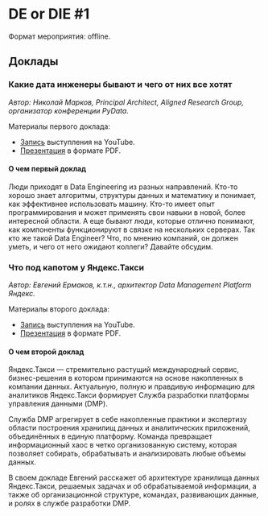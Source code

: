 # DE or DIE #1

Формат мероприятия: offline.

## Доклады

### Какие дата инженеры бывают и чего от них все хотят

_Автор: Николай Марков, Principal Architect, Aligned Research Group, организатор конференции PyData._

Материалы первого доклада:

- [Запись]() выступления на YouTube.
- [Презентация](Nikolay%20Markov%20-%20Data%20engineer.pdf) в формате PDF.

#### О чем первый доклад

Люди приходят в Data Engineering из разных направлений. Кто-то хорошо знает алгоритмы, структуры данных и математику и понимает, как эффективнее использовать машину. Кто-то имеет опыт программирования и может применять свои навыки в новой, более интересной области. А еще бывают люди, которые отлично понимают, как компоненты функционируют в связке на нескольких серверах. Так кто же такой Data Engineer? Что, по мнению компаний, он должен уметь, и чего от него ожидают коллеги? Давайте обсудим.

### Что под капотом у Яндекс.Такси

_Автор: Евгений Ермаков, к.т.н., архитектор Data Management Platform Яндекс._

Материалы второго доклада:

- [Запись]() выступления на YouTube.
- [Презентация](Evgeniy%20Ermakov%20-%20Yandex%20Taxi%20DMP.pdf) в формате PDF.

#### О чем второй доклад

Яндекс.Такси — стремительно растущий международный сервис, бизнес-решения в котором принимаются на основе накопленных в компании данных. Актуальную, полную и правдивую информацию для аналитиков Яндекс.Такси формирует Служба разработки платформы управления данными (DMP).

Служба DMP агрегирует в себе накопленные практики и экспертизу области построения хранилищ данных и аналитических приложений, объединённых в единую платформу. Команда превращает информационный хаос в четко организованную систему, которая позволяет собирать, обрабатывать и анализировать любые объемы данных.

В своем докладе Евгений расскажет об архитектуре хранилища данных Яндекс.Такси, решаемых задачах и об обрабатываемой информации, а также об организационной структуре, командах, развивающих данные, и ролях в службе разработки DMP.
